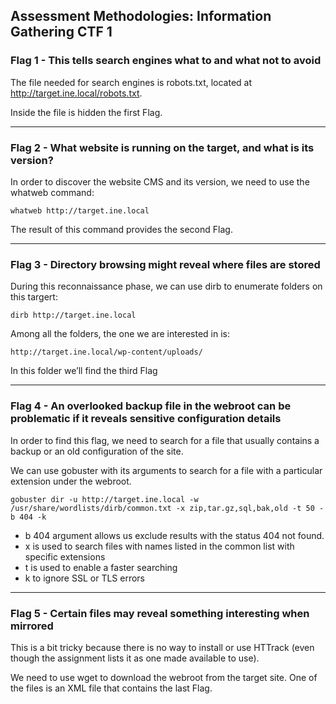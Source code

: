 ## Assessment Methodologies: Information Gathering CTF 1

### Flag 1 - This tells search engines what to and what not to avoid

The file needed for search engines is robots.txt, located at http://target.ine.local/robots.txt.

Inside the file is hidden the first Flag.

***

### Flag 2 - What website is running on the target, and what is its version?

In order to discover the website CMS and its version, we need to use the whatweb command:
```
whatweb http://target.ine.local
```
The result of this command provides the second Flag.

***

### Flag 3 - Directory browsing might reveal where files are stored

During this reconnaissance phase, we can use dirb to enumerate folders on this targert:
```
dirb http://target.ine.local
```
Among all the folders, the one we are interested in is:
```
http://target.ine.local/wp-content/uploads/
```
In this folder we’ll find the third Flag

***

### Flag 4 - An overlooked backup file in the webroot can be problematic if it reveals sensitive configuration details

In order to find this flag, we need to search for a file that usually contains a backup or an old configuration of the site.

We can use gobuster with its arguments to search for a file with a particular extension under the webroot.
```
gobuster dir -u http://target.ine.local -w /usr/share/wordlists/dirb/common.txt -x zip,tar.gz,sql,bak,old -t 50 -b 404 -k 
```
- b 404 argument allows us exclude results with the status 404 not found.
- x is used to search files with names listed in the common list with specific extensions
- t is used to enable a faster searching
- k to ignore SSL or TLS errors

***

### Flag 5 - Certain files may reveal something interesting when mirrored

This is a bit tricky because there is no way to install or use HTTrack (even though the assignment lists it as one made available to use).

We need to use wget to download the webroot from the target site.
One of the files is an XML file that contains the last Flag.
